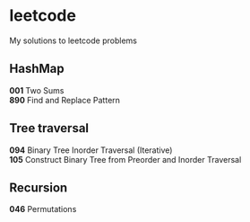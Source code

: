# leetcode
My solutions to leetcode problems

## HashMap
**001** Two Sums  
**890** Find and Replace Pattern

## Tree traversal
**094** Binary Tree Inorder Traversal (Iterative)  
**105** Construct Binary Tree from Preorder and Inorder Traversal

## Recursion
**046** Permutations
